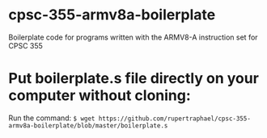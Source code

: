 # cpsc-355-armv8a-boilerplate
Boilerplate code for programs written with the ARMV8-A instruction set for CPSC 355

# Put boilerplate.s file directly on your computer without cloning:
Run the command: `$ wget https://github.com/rupertraphael/cpsc-355-armv8a-boilerplate/blob/master/boilerplate.s`

